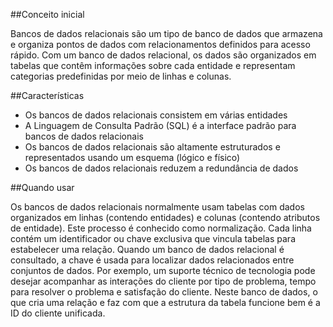 ##Conceito inicial

Bancos de dados relacionais são um tipo de banco de dados que armazena e organiza pontos de dados com relacionamentos definidos para acesso rápido. Com um banco de dados relacional, os dados são organizados em tabelas que contêm informações sobre cada entidade e representam categorias predefinidas por meio de linhas e colunas.

##Características

- Os bancos de dados relacionais consistem em várias entidades
- A Linguagem de Consulta Padrão (SQL) é a interface padrão para bancos de dados relacionais
- Os bancos de dados relacionais são altamente estruturados e representados usando um esquema (lógico e físico)
- Os bancos de dados relacionais reduzem a redundância de dados

##Quando usar

Os bancos de dados relacionais normalmente usam tabelas com dados organizados em linhas (contendo entidades) e colunas (contendo atributos de entidade). Este processo é conhecido como normalização. Cada linha contém um identificador ou chave exclusiva que vincula tabelas para estabelecer uma relação. Quando um banco de dados relacional é consultado, a chave é usada para localizar dados relacionados entre conjuntos de dados. Por exemplo, um suporte técnico de tecnologia pode desejar acompanhar as interações do cliente por tipo de problema, tempo para resolver o problema e satisfação do cliente. Neste banco de dados, o que cria uma relação e faz com que a estrutura da tabela funcione bem é a ID do cliente unificada.

